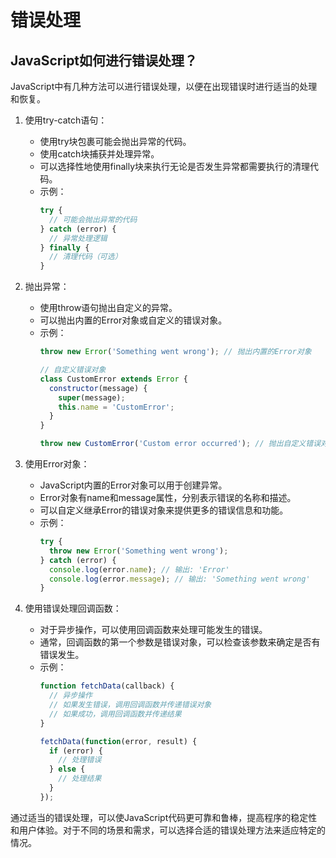 # 错误处理

## JavaScript如何进行错误处理？
JavaScript中有几种方法可以进行错误处理，以便在出现错误时进行适当的处理和恢复。

1. 使用try-catch语句：
   - 使用try块包裹可能会抛出异常的代码。
   - 使用catch块捕获并处理异常。
   - 可以选择性地使用finally块来执行无论是否发生异常都需要执行的清理代码。
   - 示例：
     ```javascript
     try {
       // 可能会抛出异常的代码
     } catch (error) {
       // 异常处理逻辑
     } finally {
       // 清理代码（可选）
     }
     ```

2. 抛出异常：
   - 使用throw语句抛出自定义的异常。
   - 可以抛出内置的Error对象或自定义的错误对象。
   - 示例：
     ```javascript
     throw new Error('Something went wrong'); // 抛出内置的Error对象

     // 自定义错误对象
     class CustomError extends Error {
       constructor(message) {
         super(message);
         this.name = 'CustomError';
       }
     }

     throw new CustomError('Custom error occurred'); // 抛出自定义错误对象
     ```

3. 使用Error对象：
   - JavaScript内置的Error对象可以用于创建异常。
   - Error对象有name和message属性，分别表示错误的名称和描述。
   - 可以自定义继承Error的错误对象来提供更多的错误信息和功能。
   - 示例：
     ```javascript
     try {
       throw new Error('Something went wrong');
     } catch (error) {
       console.log(error.name); // 输出: 'Error'
       console.log(error.message); // 输出: 'Something went wrong'
     }
     ```

4. 使用错误处理回调函数：
   - 对于异步操作，可以使用回调函数来处理可能发生的错误。
   - 通常，回调函数的第一个参数是错误对象，可以检查该参数来确定是否有错误发生。
   - 示例：
     ```javascript
     function fetchData(callback) {
       // 异步操作
       // 如果发生错误，调用回调函数并传递错误对象
       // 如果成功，调用回调函数并传递结果
     }

     fetchData(function(error, result) {
       if (error) {
         // 处理错误
       } else {
         // 处理结果
       }
     });
     ```

通过适当的错误处理，可以使JavaScript代码更可靠和鲁棒，提高程序的稳定性和用户体验。对于不同的场景和需求，可以选择合适的错误处理方法来适应特定的情况。

